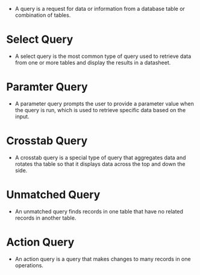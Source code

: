 - A query is a request for data or information from  a database table or combination of tables.
# Select Query
- A select query is the most common type of query used to retrieve data from one or more tables and display the results in a datasheet.
# Paramter Query
- A parameter query prompts the user to provide a parameter value when the query is run, which is used to retrieve specific data based on the input.
# Crosstab Query
- A crosstab query is a special type of query that aggregates data and rotates tha table so that it displays data across the top and down the side.
# Unmatched Query
- An unmatched query finds records in one table that have no related records in another table.
# Action Query
- An action query is a query that makes changes to many records in one operations.
